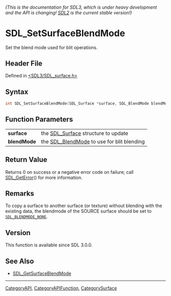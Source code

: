 ###### (This is the documentation for SDL3, which is under heavy development and the API is changing! [SDL2](https://wiki.libsdl.org/SDL2/) is the current stable version!)
# SDL_SetSurfaceBlendMode

Set the blend mode used for blit operations.

## Header File

Defined in [<SDL3/SDL_surface.h>](https://github.com/libsdl-org/SDL/blob/main/include/SDL3/SDL_surface.h)

## Syntax

```c
int SDL_SetSurfaceBlendMode(SDL_Surface *surface, SDL_BlendMode blendMode);

```

## Function Parameters

|                   |                                                             |
| ----------------- | ----------------------------------------------------------- |
| **surface**       | the [SDL_Surface](SDL_Surface) structure to update          |
| **blendMode**     | the [SDL_BlendMode](SDL_BlendMode) to use for blit blending |

## Return Value

Returns 0 on success or a negative error code on failure; call
[SDL_GetError](SDL_GetError)() for more information.

## Remarks

To copy a surface to another surface (or texture) without blending with the
existing data, the blendmode of the SOURCE surface should be set to
[`SDL_BLENDMODE_NONE`](SDL_BLENDMODE_NONE).

## Version

This function is available since SDL 3.0.0.

## See Also

- [SDL_GetSurfaceBlendMode](SDL_GetSurfaceBlendMode)

----
[CategoryAPI](CategoryAPI), [CategoryAPIFunction](CategoryAPIFunction), [CategorySurface](CategorySurface)


